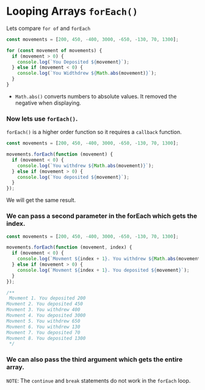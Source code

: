 # Looping Arrays `forEach()`

Lets compare `for of` and `forEach`

```js
const movements = [200, 450, -400, 3000, -650, -130, 70, 1300];

for (const movement of movements) {
  if (movement > 0) {
    console.log(`You Deposited ${movement}`);
  } else if (movement < 0) {
    console.log(`You Widthdrew ${Math.abs(movement)}`);
  }
}
```

- `Math.abs()` converts numbers to absolute values. It removed the negative when displaying.

### Now lets use `forEach()`.

`forEach()` is a higher order function so it requires a `callback` function.

```js
const movements = [200, 450, -400, 3000, -650, -130, 70, 1300];

movements.forEach(function (movement) {
  if (movement < 0) {
    console.log(`You withdrew ${Math.abs(movement)}`);
  } else if (movement > 0) {
    console.log(`You deposited ${movement}`);
  }
});
```

We will get the same result.

### We can pass a second parameter in the forEach which gets the index.

```js
const movements = [200, 450, -400, 3000, -650, -130, 70, 1300];

movements.forEach(function (movement, index) {
  if (movement < 0) {
    console.log(`Movment ${index + 1}. You withdrew ${Math.abs(movement)}`);
  } else if (movement > 0) {
    console.log(`Movment ${index + 1}. You deposited ${movement}`);
  }
});

/**
 Movment 1. You deposited 200
Movment 2. You deposited 450
Movment 3. You withdrew 400
Movment 4. You deposited 3000
Movment 5. You withdrew 650
Movment 6. You withdrew 130
Movment 7. You deposited 70
Movment 8. You deposited 1300
 */
```

### We can also pass the third argument which gets the entire array.

`NOTE`: The `continue` and `break` statements do not work in the `forEach` loop.
